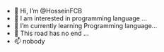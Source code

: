 - 👋 Hi, I’m @HosseinFCB
- 👀 I am interested in programming language ...
- 🌱 I’m currently learning Programming language...
- 💞️ This road has no end ...
- 📫 nobody

<!---
HosseinFCB/HosseinFCB is a ✨ special ✨ repository because its `README.md` (this file) appears on your GitHub profile.
You can click the Preview link to take a look at your changes.
--->
